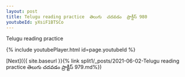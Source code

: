 ```yaml
---
layout: post
title: Telugu reading practice  తెలుగు  చదవడం  ప్రాక్టీస్ 980
youtubeId: yXsiF1BTSCo
---
```

 
 
Telugu reading practice
 
 
 
 
 


{% include youtubePlayer.html id=page.youtubeId %}
 
[Next]({{ site.baseurl }}{% link  split1/_posts/2021-06-02-Telugu reading practice  తెలుగు  చదవడం  ప్రాక్టీస్ 979.md%})
 
